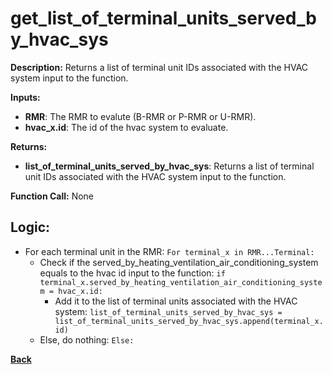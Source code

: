 # get_list_of_terminal_units_served_by_hvac_sys  

**Description:** Returns a list of terminal unit IDs associated with the HVAC system input to the function.   

**Inputs:**  
- **RMR**: The RMR to evalute (B-RMR or P-RMR or U-RMR).   
- **hvac_x.id**: The id of the hvac system to evaluate.  

**Returns:**  
- **list_of_terminal_units_served_by_hvac_sys**: Returns a list of terminal unit IDs associated with the HVAC system input to the function.      
 
**Function Call:**  None

## Logic:   
- For each terminal unit in the RMR: `For terminal_x in RMR...Terminal:`
    - Check if the served_by_heating_ventilation_air_conditioning_system equals to the hvac id input to the function: `if terminal_x.served_by_heating_ventilation_air_conditioning_system = hvac_x.id:`  
        - Add it to the list of terminal units associated with the HVAC system: `list_of_terminal_units_served_by_hvac_sys = list_of_terminal_units_served_by_hvac_sys.append(terminal_x.id)`  
    - Else, do nothing: `Else:`

**[Back](../_toc.md)**














